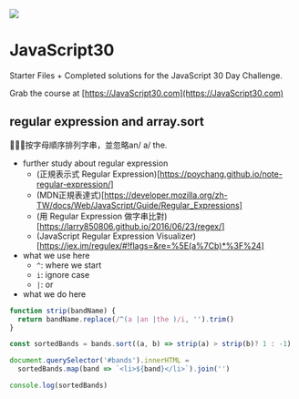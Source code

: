 ![](https://javascript30.com/images/JS3-social-share.png)

# JavaScript30

Starter Files + Completed solutions for the JavaScript 30 Day Challenge.

Grab the course at [https://JavaScript30.com](https://JavaScript30.com)

## regular expression and array.sort


按字母順序排列字串，並忽略an/ a/ the.

- further study about regular expression
  - (正規表示式 Regular Expression)[https://poychang.github.io/note-regular-expression/]
  - (MDN正規表達式)[https://developer.mozilla.org/zh-TW/docs/Web/JavaScript/Guide/Regular_Expressions]
  - (用 Regular Expression 做字串比對)[https://larry850806.github.io/2016/06/23/regex/]
  - (JavaScript Regular Expression Visualizer)[https://jex.im/regulex/#!flags=&re=%5E(a%7Cb)*%3F%24]
- what we use here
  - `^`: where we start
  - `i`: ignore case
  - `|`: or
- what we do here
```javascript
function strip(bandName) {
  return bandName.replace(/^(a |an |the )/i, '').trim()
}

const sortedBands = bands.sort((a, b) => strip(a) > strip(b)? 1 : -1)

document.querySelector('#bands').innerHTML = 
  sortedBands.map(band => `<li>${band}</li>`).join('')

console.log(sortedBands)
```


